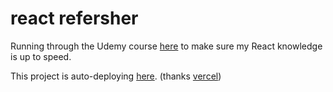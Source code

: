# react refersher

Running through the Udemy course [here](https://www.udemy.com/course/react-the-complete-guide-incl-redux/) to make sure my React knowledge is up to speed.

This project is auto-deploying [here](https://react-refresher-seven.vercel.app/). (thanks [vercel](https://vercel.com/))


